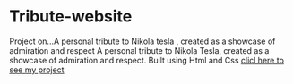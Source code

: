 # Tribute-website
 Project on...A personal tribute to Nikola tesla , created as a showcase of admiration and respect
A personal tribute to Nikola Tesla, created as a showcase of admiration and respect. Built using Html and Css
[clicl here to see my project](https://codepen.io/prasanth-ganta/pen/wvxOGZz)
